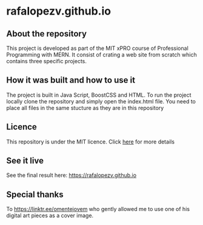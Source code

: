 # rafalopezv.github.io

## About the repository

This project is developed as part of the MIT xPRO course of Professional Programming with MERN. It consist of crating a web site from scratch which contains three specific projects.

## How it was built and how to use it

The project is built in Java Script, BoostCSS and HTML. To run the project locally clone the repository and simply open the index.html file. You need to place all files in the same stucture as they are in this repository 

## Licence

This repository is under the MIT licence. Click [here](https://github.com/rafalopezv/rafalopezv.github.io/blob/main/LICENSE) for more details

## See it live

See the final result here: https://rafalopezv.github.io

## Special thanks

To https://linktr.ee/omentejovem who gently allowed me to use one of his digital art pieces as a cover image.

